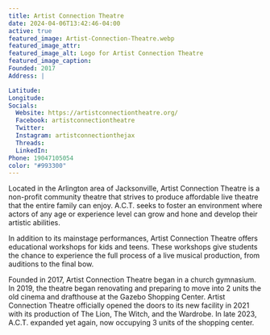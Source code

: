 ```yaml
---
title: Artist Connection Theatre
date: 2024-04-06T13:42:46-04:00
active: true
featured_image: Artist-Connection-Theatre.webp
featured_image_attr: 
featured_image_alt: Logo for Artist Connection Theatre
featured_image_caption:
Founded: 2017
Address: |

Latitude:
Longitude:
Socials:
  Website: https://artistconnectiontheatre.org/
  Facebook: artistconnectiontheatre
  Twitter:
  Instagram: artistconnectionthejax
  Threads:
  LinkedIn:
Phone: 19047105054
color: "#993300"
---
```

Located in the Arlington area of Jacksonville, Artist Connection Theatre is a non-profit community theatre that strives to produce affordable live theatre that the entire family can enjoy. A.C.T. seeks to foster an environment where actors of any age or experience level can grow and hone and develop their artistic abilities.

In addition to its mainstage performances, Artist Connection Theatre offers educational workshops for kids and teens. These workshops give students the chance to experience the full process of a live musical production, from auditions to the final bow.

Founded in 2017, Artist Connection Theatre began in a church gymnasium. In 2019, the theatre began renovating and preparing to move into 2 units the old cinema and drafthouse at the Gazebo Shopping Center. Artist Connection Theatre officially opened the doors to its new facility in 2021 with its production of The Lion, The Witch, and the Wardrobe. In late 2023, A.C.T. expanded yet again, now occupying 3 units of the shopping center.
